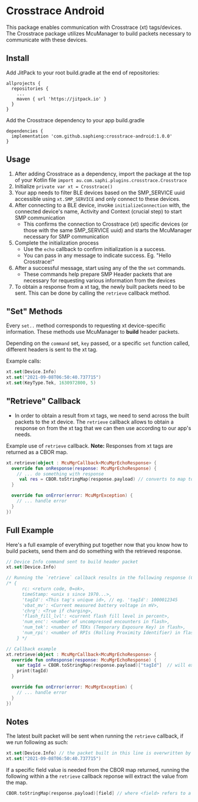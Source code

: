 # Crosstrace Android
This package enables communication with Crosstrace (xt) tags/devices. The Crosstrace package utilizes McuManager to build packets necessary to communicate with these devices.

## Install

Add JitPack to your root build.gradle at the end of repositories:
```Gradle
allprojects {
  repositories {
    ...
    maven { url 'https://jitpack.io' }
  }
}
```

Add the Crosstrace dependency to your app build.gradle 
```Gradle
dependencies {
  implementation 'com.github.saphieng:crosstrace-android:1.0.0'
}
```

## Usage
1. After adding Crosstrace as a dependency, import the package at the top of your Kotlin file `import au.com.saphi.plugins.crosstrace.Crosstrace`
2. Initialize `private var xt = Crosstrace()`
3. Your app needs to filter BLE devices based on the SMP_SERVICE uuid accessible using `xt.SMP_SERVICE` and only connect to these devices.
4. After connecting to a BLE device, invoke `initializeConnection` with, the connected device's name, Activity and Context (crucial step) to start SMP communication
   - This confirms the connection to Crosstrace (xt) specific devices (or those with the same SMP_SERVICE uuid) and starts the McuManager necessary for SMP communication
5. Complete the initialization process 
   - Use the `echo` callback to confirm initialization is a success. 
   - You can pass in any message to indicate success. Eg. "Hello Crosstrace!"
6. After a successful message, start using any of the the `set` commands.
   - These commands help prepare SMP Header packets that are necessary for requesting various information from the devices
7. To obtain a response from a xt tag, the newly built packets need to be sent. This can be done by calling the `retrieve` callback method.

## "Set" Methods
Every `set..` method corresponds to requesting xt device-specific information. These methods use McuManager to **build** header packets.

Depending on the `command` set, `key` passed, or a specific  `set` function called, different headers is sent to the xt tag.

Example calls:
```Kotlin
xt.set(Device.Info)
xt.set("2021-09-08T06:50:40.737715")
xt.set(KeyType.Tek, 1630972800, 5)
```
## "Retrieve" Callback
- In order to obtain a result from xt tags, we need to send across the built packets to the xt device. The `retrieve` callback allows to obtain a response on from the xt tag that we can then use according to our app's needs.

Example use of `retrieve` callback. **Note:** Responses from xt tags are returned as a CBOR map.

```Kotlin
xt.retrieve(object : McuMgrCallback<McuMgrEchoResponse> {
  override fun onResponse(response: McuMgrEchoResponse) {
    // ... do something with response
     val res = CBOR.toStringMap(response.payload) // converts to map to access CBOR fields
  }

  override fun onError(error: McuMgrException) {
    // ... handle error
  }
})
```
## Full Example
Here's a full example of everything put together now that you know how to build packets, send them and do something with the retrieved response.

```Kotlin
// Device Info command sent to build header packet
xt.set(Device.Info)

// Running the `retrieve` callback results in the following response (CBOR map): 
/* {
      rc: <return code, 0=ok>,
      timeStamp: <unix s since 1970...>,
      'tagId': <This tag's unique id>, // eg. 'tagId': 1000012345
      'vbat_mv': <Current measured battery voltage in mV>,
      'chrg': <True if charging>,
      'flash_fill_lvl': <current flash fill level in percent>,
      'num_enc': <number of uncompressed encounters in flash>,
      'num_tek': <number of TEKs (Temporary Exposure Key) in flash>,
      'num_rpi': <number of RPIs (Rolling Proximity Identifier) in flash>,
    } */

// Callback example
xt.retrieve(object : McuMgrCallback<McuMgrEchoResponse> {
  override fun onResponse(response: McuMgrEchoResponse) {
    var tagId = CBOR.toStringMap(response.payload)["tagId"]  // will extract 1000012345 from the response
    print(tagId)
  }

  override fun onError(error: McuMgrException) {
    // ... handle error
  }
})
```

## Notes

The latest built packet will be sent when running the `retrieve` callback, if we run following as such:
```Kotlin
xt.set(Device.Info) // the packet built in this line is overwritten by the next line
xt.set("2021-09-08T06:50:40.737715") 
```

If a specific field value is needed from the CBOR map returned, running the following within a the `retrieve` callback reponse will extract the value from the map.

```Kotlin
CBOR.toStringMap(response.payload)[field] // where <field> refers to a key in the CBOR map
```
